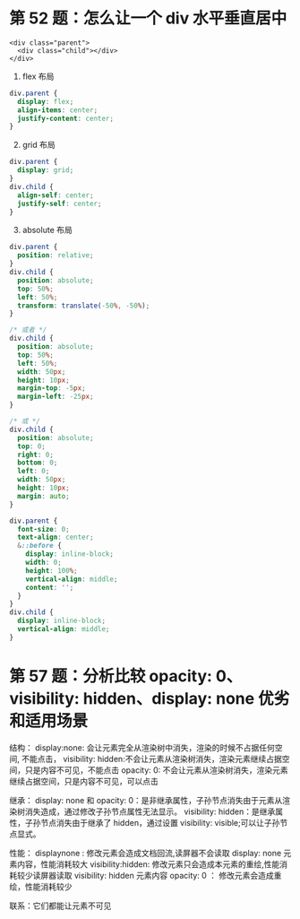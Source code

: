 # 第 52 题：怎么让一个 div 水平垂直居中

```
<div class="parent">
  <div class="child"></div>
</div>
```

1. flex 布局

```css
div.parent {
  display: flex;
  align-items: center;
  justify-content: center;
}
```

2. grid 布局

```css
div.parent {
  display: grid;
}
div.child {
  align-self: center;
  justify-self: center;
}
```

3. absolute 布局

```css
div.parent {
  position: relative;
}
div.child {
  position: absolute;
  top: 50%;
  left: 50%;
  transform: translate(-50%, -50%);
}
```

```css
/* 或者 */
div.child {
  position: absolute;
  top: 50%;
  left: 50%;
  width: 50px;
  height: 10px;
  margin-top: -5px;
  margin-left: -25px;
}
```

```css
/* 或 */
div.child {
  position: absolute;
  top: 0;
  right: 0;
  bottom: 0;
  left: 0;
  width: 50px;
  height: 10px;
  margin: auto;
}
```

```css
div.parent {
  font-size: 0;
  text-align: center;
  &::before {
    display: inline-block;
    width: 0;
    height: 100%;
    vertical-align: middle;
    content: '';
  }
}
div.child {
  display: inline-block;
  vertical-align: middle;
}
```

# 第 57 题：分析比较 opacity: 0、visibility: hidden、display: none 优劣和适用场景

结构： display:none: 会让元素完全从渲染树中消失，渲染的时候不占据任何空间, 不能点击， visibility: hidden:不会让元素从渲染树消失，渲染元素继续占据空间，只是内容不可见，不能点击 opacity: 0: 不会让元素从渲染树消失，渲染元素继续占据空间，只是内容不可见，可以点击

继承： display: none 和 opacity: 0：是非继承属性，子孙节点消失由于元素从渲染树消失造成，通过修改子孙节点属性无法显示。 visibility: hidden：是继承属性，子孙节点消失由于继承了 hidden，通过设置 visibility: visible;可以让子孙节点显式。

性能： displaynone : 修改元素会造成文档回流,读屏器不会读取 display: none 元素内容，性能消耗较大 visibility:hidden: 修改元素只会造成本元素的重绘,性能消耗较少读屏器读取 visibility: hidden 元素内容 opacity: 0 ： 修改元素会造成重绘，性能消耗较少

联系：它们都能让元素不可见
